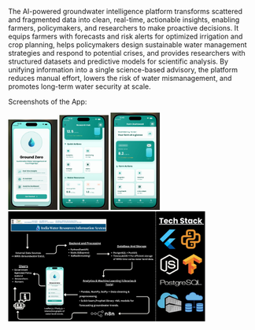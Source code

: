 The AI-powered groundwater intelligence platform transforms scattered and fragmented data into clean, real-time, actionable insights, enabling farmers, policymakers, and researchers to make proactive decisions. It equips farmers with forecasts and risk alerts for optimized irrigation and crop planning, helps policymakers design sustainable water management strategies and respond to potential crises, and provides researchers with structured datasets and predictive models for scientific analysis. By unifying information into a single science-based advisory, the platform reduces manual effort, lowers the risk of water mismanagement, and promotes long-term water security at scale.


Screenshots of the App:  

<img src="./assets/Screenshots%20of%20the%20App/App%20ss.jpg" alt="App Screenshot" width="100"/>  <img src="./assets/Screenshots%20of%20the%20App/Research%20Dashboard.jpg" alt="Research Dashboard" width="100"/>  <img src="./assets/Screenshots%20of%20the%20App/Farm%20Dashboard.jpg" alt="Farmer Dashboard" width="100"/><img src="./assets/Screenshots%20of%20the%20App/Tech%20Stack.jpg" alt="Tech Stack" width="400"/>  

